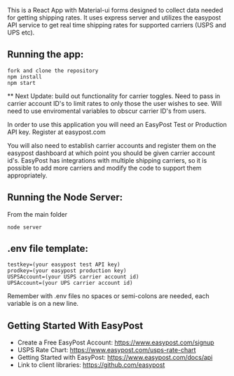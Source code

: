 This is a React App with Material-ui forms designed to collect data needed for getting shipping rates. It uses express server and utilizes the easypost API service to get real time shipping rates for supported carriers (USPS and UPS etc). 


## Running the app:

```
fork and clone the repository
npm install
npm start
```

** Next Update: build out functionality for carrier toggles. Need to pass in carrier account ID's to limit rates to only those the user wishes to see. Will need to use enviromental variables to obscur carrier ID's from users.

In order to use this application you will need an EasyPost Test or Production API key. Register at easypost.com

You will also need to establish carrier accounts and register them on the easypost dashboard at which point you should be given carrier account id's. EasyPost has integrations with multiple shipping carriers, so it is possible to add more carriers and modify the code to support them appropriately.

## Running the Node Server:
From the main folder
```
node server
```

## .env file template:
  ```
  testkey=(your easypost test API key)
  prodkey=(your easypost production key)
  USPSAccount=(your USPS carrier account id)
  UPSAccount=(your UPS carrier account id)
  ```
  Remember with .env files no spaces or semi-colons are needed, each variable is on a new line.
  
  ## Getting Started With EasyPost
  
* Create a Free EasyPost Account: https://www.easypost.com/signup
* USPS Rate Chart: https://www.easypost.com/usps-rate-chart
* Getting Started with EasyPost: https://www.easypost.com/docs/api
* Link to client libraries: https://github.com/easypost
